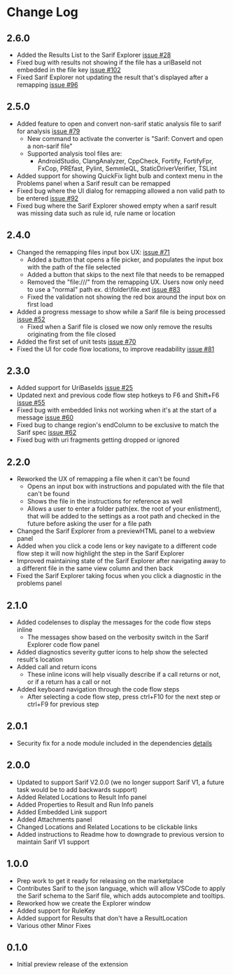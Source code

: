 # Change Log

## 2.6.0
* Added the Results List to the Sarif Explorer [issue #28](https://github.com/Microsoft/sarif-vscode-extension/issues/28)
* Fixed bug with results not showing if the file has a uriBaseId not embedded in the file key [issue #102](https://github.com/Microsoft/sarif-vscode-extension/issues/102)
* Fixed Sarif Explorer not updating the result that's displayed after a remapping [issue #96](https://github.com/Microsoft/sarif-vscode-extension/issues/96)

## 2.5.0
* Added feature to open and convert non-sarif static analysis file to sarif for analysis [issue #79](https://github.com/Microsoft/sarif-vscode-extension/issues/79)
    * New command to activate the converter is "Sarif: Convert and open a non-sarif file"
    * Supported analysis tool files are: 
        * AndroidStudio, ClangAnalyzer, CppCheck, Fortify, FortifyFpr, FxCop, PREfast, Pylint, SemmleQL, StaticDriverVerifier, TSLint
* Added support for showing QuickFix light bulb and context menu in the Problems panel when a Sarif result can be remapped
* Fixed bug where the UI dialog for remapping allowed a non valid path to be entered [issue #92](https://github.com/Microsoft/sarif-vscode-extension/issues/92)
* Fixed bug where the Sarif Explorer showed empty when a sarif result was missing data such as rule id, rule name or location

## 2.4.0
* Changed the remapping files input box UX: [issue #71](https://github.com/Microsoft/sarif-vscode-extension/issues/71)
    * Added a button that opens a file picker, and populates the input box with the path of the file selected
    * Added a button that skips to the next file that needs to be remapped
    * Removed the "file:///" from the remapping UX. Users now only need to use a "normal" path ex. d:\folder\file.ext [issue #83](https://github.com/Microsoft/sarif-vscode-extension/issues/83)
    * Fixed the validation not showing the red box around the input box on first load
* Added a progress message to show while a Sarif file is being processed [issue #52](https://github.com/Microsoft/sarif-vscode-extension/issues/52)
    * Fixed when a Sarif file is closed we now only remove the results originating from the file closed
* Added the first set of unit tests [issue #70](https://github.com/Microsoft/sarif-vscode-extension/issues/70)
* Fixed the UI for code flow locations, to improve readability [issue #81](https://github.com/Microsoft/sarif-vscode-extension/issues/81)

## 2.3.0
* Added support for UriBaseIds [issue #25](https://github.com/Microsoft/sarif-vscode-extension/issues/25)
* Updated next and previous code flow step hotkeys to F6 and Shift+F6 [issue #55](https://github.com/Microsoft/sarif-vscode-extension/issues/55)
* Fixed bug with embedded links not working when it's at the start of a message [issue #60](https://github.com/Microsoft/sarif-vscode-extension/issues/60)
* Fixed bug to change region's endColumn to be exclusive to match the Sarif spec [issue #62](https://github.com/Microsoft/sarif-vscode-extension/issues/62)
* Fixed bug with uri fragments getting dropped or ignored

## 2.2.0
* Reworked the UX of remapping a file when it can't be found
    * Opens an input box with instructions and populated with the file that can't be found
    * Shows the file in the instructions for reference as well
    * Allows a user to enter a folder path(ex. the root of your enlistment), that will be added to the settings as a root path and checked in the future before asking the user for a file path
* Changed the Sarif Explorer from a previewHTML panel to a webview panel
* Added when you click a code lens or key navigate to a different code flow step it will now highlight the step in the Sarif Explorer
* Improved maintaining state of the Sarif Explorer after navigating away to a different file in the same view column and then back
* Fixed the Sarif Explorer taking focus when you click a diagnostic in the problems panel

## 2.1.0
* Added codelenses to display the messages for the code flow steps inline
    * The messages show based on the verbosity switch in the Sarif Explorer code flow panel
* Added diagnostics severity gutter icons to help show the selected result's location
* Added call and return icons
    * These inline icons will help visually describe if a call returns or not, or if a return has a call or not
* Added keyboard navigation through the code flow steps
    * After selecting a code flow step, press ctrl+F10 for the next step or ctrl+F9 for previous step

## 2.0.1
* Security fix for a node module included in the dependencies [details](https://nvd.nist.gov/vuln/detail/CVE-2018-3728)

## 2.0.0
* Updated to support Sarif V2.0.0 (we no longer support Sarif V1, a future task would be to add backwards support)
* Added Related Locations to Result Info panel
* Added Properties to Result and Run Info panels
* Added Embedded Link support
* Added Attachments panel
* Changed Locations and Related Locations to be clickable links
* Added instructions to Readme how to downgrade to previous version to maintain Sarif V1 support

## 1.0.0
* Prep work to get it ready for releasing on the marketplace
* Contributes Sarif to the json language, which will allow VSCode to apply the Sarif schema to the Sarif file, which adds autocomplete and tooltips.
* Reworked how we create the Explorer window
* Added support for RuleKey
* Added support for Results that don't have a ResultLocation
* Various other Minor Fixes

## 0.1.0
* Initial preview release of the extension